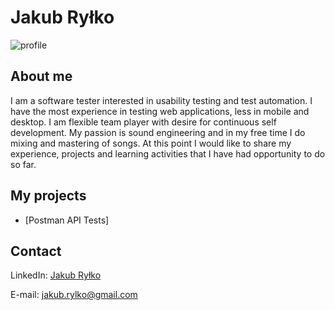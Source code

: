# Jakub Ryłko
![profile](https://i.postimg.cc/0yDJgQqn/CV2.jpg)
## About me
I am a software tester interested in usability testing and test automation. I have the most experience in testing web applications, less in mobile and desktop. I am flexible team player with desire for continuous self development. My passion is sound engineering and in my free time I do mixing and mastering of songs. At this point I would like to share my experience, projects and learning activities that I have had opportunity to do so far.
## My projects
* [Postman API Tests]
## Contact
LinkedIn: [Jakub Ryłko](https://www.linkedin.com/in/jakubrylko)

E-mail: jakub.rylko@gmail.com

